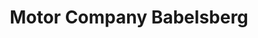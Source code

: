 ---
title: "Motor Company Babelsberg"
url: /potsdam/motor-company-babelsberg-grossbeerenstrasse-2/
shop: Autohaus
---